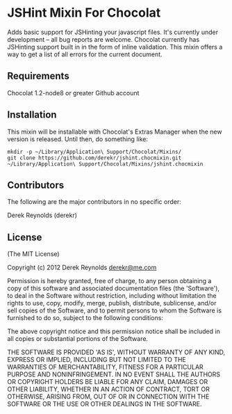 # JSHint Mixin For Chocolat

Adds basic support for JSHinting your javascript files. It's currently under development – all bug reports are welcome. Chocolat currently has JSHinting support built in in the form of inline validation. This mixin offers a way to get a list of all errors for the current document.

## Requirements

Chocolat 1.2-node8 or greater
Github account

## Installation

This mixin will be installable with Chocolat's Extras Manager when the new version is released. Until then, do something like:

    mkdir -p ~/Library/Application\ Support/Chocolat/Mixins/
    git clone https://github.com/derekr/jshint.chocmixin.git ~/Library/Application\ Support/Chocolat/Mixins/jshint.chocmixin
    
## Contributors

The following are the major contributors in no specific order:

Derek Reynolds (derekr)

## License

(The MIT License)

Copyright (c) 2012 Derek Reynolds <derekr@me.com>

Permission is hereby granted, free of charge, to any person obtaining a copy of this software and associated documentation files (the 'Software'), to deal in the Software without restriction, including without limitation the rights to use, copy, modify, merge, publish, distribute, sublicense, and/or sell copies of the Software, and to permit persons to whom the Software is furnished to do so, subject to the following conditions:

The above copyright notice and this permission notice shall be included in all copies or substantial portions of the Software.

THE SOFTWARE IS PROVIDED 'AS IS', WITHOUT WARRANTY OF ANY KIND, EXPRESS OR IMPLIED, INCLUDING BUT NOT LIMITED TO THE WARRANTIES OF MERCHANTABILITY, FITNESS FOR A PARTICULAR PURPOSE AND NONINFRINGEMENT. IN NO EVENT SHALL THE AUTHORS OR COPYRIGHT HOLDERS BE LIABLE FOR ANY CLAIM, DAMAGES OR OTHER LIABILITY, WHETHER IN AN ACTION OF CONTRACT, TORT OR OTHERWISE, ARISING FROM, OUT OF OR IN CONNECTION WITH THE SOFTWARE OR THE USE OR OTHER DEALINGS IN THE SOFTWARE.